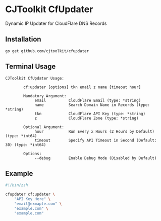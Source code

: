# CJToolkit CfUpdater

Dynamic IP Updater for CloudFlare DNS Records

## Installation

~~~
go get github.com/cjtoolkit/cfupdater
~~~

## Terminal Usage

~~~
CJToolkit CfUpdater Usage:

        cf:updater [options] tkn email z name [timeout hour]

        Mandatory Argument:
             email          CloudFlare Email (type: *string)
             name           Search Domain Name in Records (type: *string)
             tkn            CloudFlare API Key (type: *string)
             z              CloudFlare Zone (type: *string)

        Optional Argument:
             hour           Run Every x Hours (2 Hours by Default) (type: *int64)
             timeout        Specify API Timeout in Second (Default: 30) (type: *int64)

        Options:
             --debug        Enable Debug Mode (Disabled by Default)
~~~

## Example

~~~ sh
#!/bin/zsh

cfupdater cf:updater \
	"API Key Here" \
	"email@exmaple.com" \
	"example.com" \
	"example.com"
~~~
